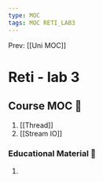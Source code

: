 ```yaml
---
type: MOC 
tags: MOC RETI_LAB3
---
```


Prev: [[Uni MOC]]

# Reti - lab 3

## Course MOC  📒
1. [[Thread]]
2. [[Stream IO]]



### Educational Material 🧱
1. 



